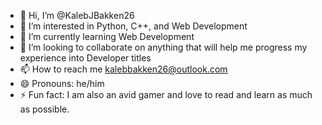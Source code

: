 - 👋 Hi, I’m @KalebJBakken26
- 👀 I’m interested in Python, C++, and Web Development
- 🌱 I’m currently learning Web Development
- 💞️ I’m looking to collaborate on anything that will help me progress my experience into Developer titles
- 📫 How to reach me kalebbakken26@outlook.com
- 😄 Pronouns: he/him
- ⚡ Fun fact: I am also an avid gamer and love to read and learn as much as possible.

<!---
KalebJBakken26/KalebJBakken26 is a ✨ special ✨ repository because its `README.md` (this file) appears on your GitHub profile.
You can click the Preview link to take a look at your changes.
--->
